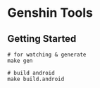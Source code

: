 # Genshin Tools

## Getting Started

```shell
# for watching & generate
make gen

# build android
make build.android
```